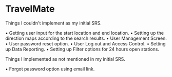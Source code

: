 # TravelMate

Things I couldn't implement as my initial SRS.

•	Getting user input for the start location and end location.
•	Setting up the direction maps according to the search results.
•	User Management Screen. 
•	User password reset option.
•	User Log out and Access Control.
•	Setting up Data Reporting.
•	Setting up Filter options for 24 hours open stations.

Things I implemented as not mentioned in my initial SRS.

•	Forgot password option using email link.
